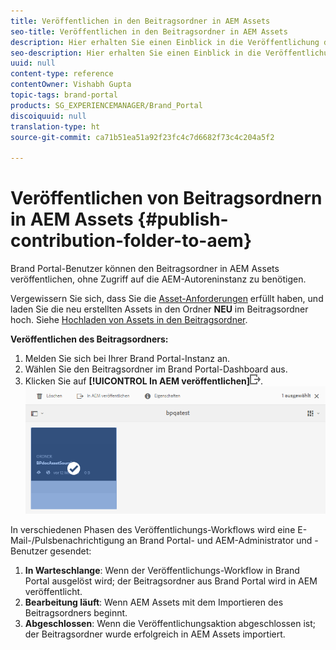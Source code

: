 ```yaml
---
title: Veröffentlichen in den Beitragsordner in AEM Assets
seo-title: Veröffentlichen in den Beitragsordner in AEM Assets
description: Hier erhalten Sie einen Einblick in die Veröffentlichung des Beitragsordners in AEM Assets in Brand Portal.
seo-description: Hier erhalten Sie einen Einblick in die Veröffentlichung des Beitragsordners in AEM Assets in Brand Portal.
uuid: null
content-type: reference
contentOwner: Vishabh Gupta
topic-tags: brand-portal
products: SG_EXPERIENCEMANAGER/Brand_Portal
discoiquuid: null
translation-type: ht
source-git-commit: ca71b51ea51a92f23fc4c7d6682f73c4c204a5f2

---
```



# Veröffentlichen von Beitragsordnern in AEM Assets {#publish-contribution-folder-to-aem}

Brand Portal-Benutzer können den Beitragsordner in AEM Assets veröffentlichen, ohne Zugriff auf die AEM-Autoreninstanz zu benötigen.

Vergewissern Sie sich, dass Sie die [Asset-Anforderungen](brand-portal-download-asset-requirements.md) erfüllt haben, und laden Sie die neu erstellten Assets in den Ordner **NEU** im Beitragsordner hoch. Siehe [Hochladen von Assets in den Beitragsordner](brand-portal-upload-assets-to-contribution-folder.md).

**Veröffentlichen des Beitragsordners:**

1. Melden Sie sich bei Ihrer Brand Portal-Instanz an.
1. Wählen Sie den Beitragsordner im Brand Portal-Dashboard aus.
1. Klicken Sie auf **[!UICONTROL In AEM veröffentlichen]**![](assets/export.png).
   ![](assets/publish-contribution-folder-to-aem.png)

In verschiedenen Phasen des Veröffentlichungs-Workflows wird eine E-Mail-/Pulsbenachrichtigung an Brand Portal- und AEM-Administrator und -Benutzer gesendet:
1. **In Warteschlange**: Wenn der Veröffentlichungs-Workflow in Brand Portal ausgelöst wird; der Beitragsordner aus Brand Portal wird in AEM veröffentlicht.
1. **Bearbeitung läuft**: Wenn AEM Assets mit dem Importieren des Beitragsordners beginnt.
1. **Abgeschlossen**: Wenn die Veröffentlichungsaktion abgeschlossen ist; der Beitragsordner wurde erfolgreich in AEM Assets importiert.


